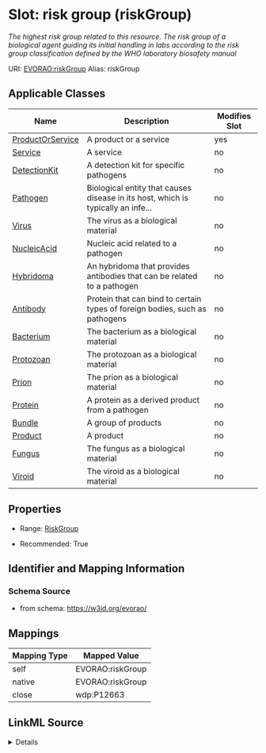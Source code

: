 

# Slot: risk group (riskGroup) 


_The highest risk group related to this resource. The risk group of a biological agent guiding its initial handling in labs according to the risk group classification defined by the WHO laboratory biosafety manual_





URI: [EVORAO:riskGroup](https://w3id.org/evorao/riskGroup)
Alias: riskGroup

<!-- no inheritance hierarchy -->





## Applicable Classes

| Name | Description | Modifies Slot |
| --- | --- | --- |
| [ProductOrService](ProductOrService.md) | A product or a service |  yes  |
| [Service](Service.md) | A service |  no  |
| [DetectionKit](DetectionKit.md) | A detection kit for specific pathogens |  no  |
| [Pathogen](Pathogen.md) | Biological entity that causes disease in its host, which is typically an infe... |  no  |
| [Virus](Virus.md) | The virus as a biological material |  no  |
| [NucleicAcid](NucleicAcid.md) | Nucleic acid related to a pathogen |  no  |
| [Hybridoma](Hybridoma.md) | An hybridoma that provides antibodies that can be related to a pathogen |  no  |
| [Antibody](Antibody.md) | Protein that can bind to certain types of foreign bodies, such as pathogens |  no  |
| [Bacterium](Bacterium.md) | The bacterium as a biological material |  no  |
| [Protozoan](Protozoan.md) | The protozoan as a biological material |  no  |
| [Prion](Prion.md) | The prion as a biological material |  no  |
| [Protein](Protein.md) | A protein as a derived product from a pathogen |  no  |
| [Bundle](Bundle.md) | A group of products |  no  |
| [Product](Product.md) | A product |  no  |
| [Fungus](Fungus.md) | The fungus as a biological material |  no  |
| [Viroid](Viroid.md) | The viroid as a biological material |  no  |







## Properties

* Range: [RiskGroup](RiskGroup.md)

* Recommended: True





## Identifier and Mapping Information







### Schema Source


* from schema: https://w3id.org/evorao/




## Mappings

| Mapping Type | Mapped Value |
| ---  | ---  |
| self | EVORAO:riskGroup |
| native | EVORAO:riskGroup |
| close | wdp:P12663 |




## LinkML Source

<details>
```yaml
name: riskGroup
description: The highest risk group related to this resource. The risk group of a
  biological agent guiding its initial handling in labs according to the risk group
  classification defined by the WHO laboratory biosafety manual
title: risk group
from_schema: https://w3id.org/evorao/
close_mappings:
- wdp:P12663
rank: 1000
alias: riskGroup
domain_of:
- ProductOrService
range: RiskGroup
required: false
recommended: true
multivalued: false

```
</details>